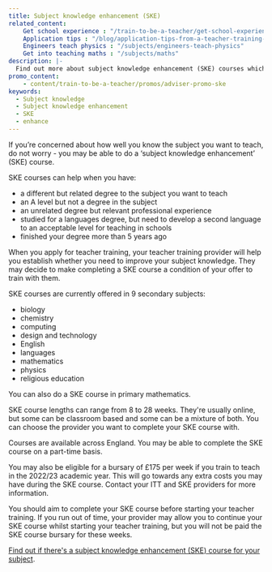 ```yaml
---
title: Subject knowledge enhancement (SKE)
related_content:
    Get school experience : "/train-to-be-a-teacher/get-school-experience"
    Application tips : "/blog/application-tips-from-a-teacher-training-provider"
    Engineers teach physics : "/subjects/engineers-teach-physics"
    Get into teaching maths : "/subjects/maths"
description: |-
  Find out more about subject knowledge enhancement (SKE) courses which will help you brush up the subject you want to teach.
promo_content:
    - content/train-to-be-a-teacher/promos/adviser-promo-ske
keywords:
  - Subject knowledge
  - Subject knowledge enhancement
  - SKE
  - enhance
---
```


If you’re concerned about how well you know the subject you want to teach, do not worry - you may be able to do a ‘subject knowledge enhancement’ (SKE) course.

SKE courses can help when you have:

- a different but related degree to the subject you want to teach
- an A level but not a degree in the subject
- an unrelated degree but relevant professional experience
- studied for a languages degree, but need to develop a second language to an acceptable level for teaching in schools 
- finished your degree more than 5 years ago

When you apply for teacher training, your teacher training provider will help you establish whether you need to improve your subject knowledge. They may decide to make completing a SKE course a condition of your offer to train with them.

SKE courses are currently offered in 9 secondary subjects:  

- biology 
- chemistry 
- computing 
- design and technology 
- English
- languages 
- mathematics
- physics 
- religious education

You can also do a SKE course in primary mathematics.

SKE course lengths can range from 8 to 28 weeks. They're usually online, but some can be classroom based and some can be a mixture of both. You can choose the provider you want to complete your SKE course with.

Courses are available across England. You may be able to complete the SKE course on a part-time basis.

You may also be eligible for a bursary of £175 per week if you train to teach in the 2022/23 academic year. This will go towards any extra costs you may have during the SKE course. Contact your ITT and SKE providers for more information.

You should aim to complete your SKE course before starting your teacher training. If you run out of time, your provider may allow you to continue your SKE course whilst starting your teacher training, but you will not be paid the SKE course bursary for these weeks.

[Find out if there's a subject knowledge enhancement (SKE) course for your subject](https://www.gov.uk/government/publications/subject-knowledge-enhancement-course-directory/subject-knowledge-enhancement-ske-course-directory).
